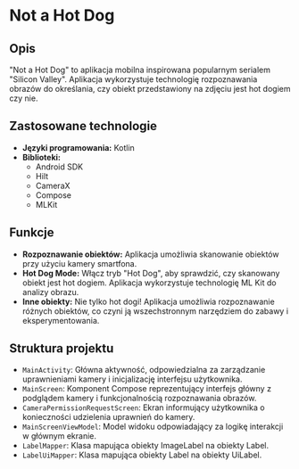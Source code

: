 # Not a Hot Dog

## Opis
"Not a Hot Dog" to aplikacja mobilna inspirowana popularnym serialem "Silicon Valley". Aplikacja wykorzystuje technologię rozpoznawania obrazów do określania, czy obiekt przedstawiony na zdjęciu jest hot dogiem czy nie.

## Zastosowane technologie
- **Języki programowania:** Kotlin
- **Biblioteki:** 
  - Android SDK
  - Hilt
  - CameraX
  - Compose
  - MLKit

## Funkcje
- **Rozpoznawanie obiektów:** Aplikacja umożliwia skanowanie obiektów przy użyciu kamery smartfona.
- **Hot Dog Mode:** Włącz tryb "Hot Dog", aby sprawdzić, czy skanowany obiekt jest hot dogiem. Aplikacja wykorzystuje technologię ML Kit do analizy obrazu.
- **Inne obiekty:** Nie tylko hot dogi! Aplikacja umożliwia rozpoznawanie różnych obiektów, co czyni ją wszechstronnym narzędziem do zabawy i eksperymentowania.

## Struktura projektu
- `MainActivity`: Główna aktywność, odpowiedzialna za zarządzanie uprawnieniami kamery i inicjalizację interfejsu użytkownika.
- `MainScreen`: Komponent Compose reprezentujący interfejs główny z podglądem kamery i funkcjonalnością rozpoznawania obrazów.
- `CameraPermissionRequestScreen`: Ekran informujący użytkownika o konieczności udzielenia uprawnień do kamery.
- `MainScreenViewModel`: Model widoku odpowiadający za logikę interakcji w głównym ekranie.
- `LabelMapper`: Klasa mapująca obiekty ImageLabel na obiekty Label.
- `LabelUiMapper`: Klasa mapująca obiekty Label na obiekty UiLabel.
